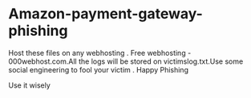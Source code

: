 # Amazon-payment-gateway-phishing
Host these  files on any webhosting  . Free webhosting - 000webhost.com.All the logs will be stored on victimslog.txt.Use some social engineering to fool your victim . Happy Phishing

Use it wisely

